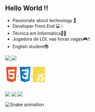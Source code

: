 ##                                                     Hello World !! 
 
   
 *  Passionate about technology 💜
 *  Developer Front End 💻✨ 
 *  Técnica em Informática👩‍🔧  
 *  Jogadora de LOL nas horas vagas🎮!!
 *  English student📚
  
 <div>
  <a href="https://github.com/natfirmino">
  <img height="180em" src="https://github-readme-stats.vercel.app/api?username=natfirmino&show_icons=true&theme=dracula&include_all_commits=true&count_private=true"/>
  <img  height="180em" src="https://github-readme-stats.vercel.app/api/top-langs/?username=Natfirmino&layout=compact&langs_count=7&theme=dracula"/>
</div>
<div style="display: inline_block"><br>
  <img align="center" alt="Nat-HTML" height="50" width="40" src="https://raw.githubusercontent.com/devicons/devicon/master/icons/html5/html5-original.svg">
  <img align="center" alt="Nat-CSS" height="50" width="40" src="https://raw.githubusercontent.com/devicons/devicon/master/icons/css3/css3-original.svg">
  <img align="center" alt="Nat-Js" height="50" width="40" src="https://raw.githubusercontent.com/devicons/devicon/master/icons/javascript/javascript-plain.svg">
</div>
  
  ##
<div> 
  <a href="https://instagram.com/natalinefirmino_" target="_blank"><img src="https://img.shields.io/badge/-Instagram-%23E4405F?style=for-the-badge&logo=instagram&logoColor=white" target="_blank"></a> 
  <a href="https:///www.linkedin.com/in/nataline-firmino-0b82b3209/" target="_blank"><img src="https://img.shields.io/badge/-LinkedIn-%230077B5?style=for-the-badge&logo=linkedin&logoColor=white" target="_blank"></a> 
    <a href = "mailto:nataliefirmino@gmail.com"><img src="https://img.shields.io/badge/-Gmail-%23333?style=for-the-badge&logo=gmail&logoColor=white" target="_blank"></a>
 </div>
 
  ![Snake animation](https://github.com/natfirmino/TesteNat/blob/output/github-contribution-grid-snake.svg)
 














